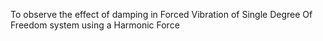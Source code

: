 To observe the effect of damping in Forced Vibration of Single Degree Of Freedom system using a Harmonic Force

